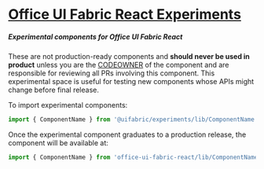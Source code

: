 # [Office UI Fabric React Experiments](http://dev.microsoft.com/fabric)

##### Experimental components for Office UI Fabric React

These are not production-ready components and **should never be used in product** unless you are the [CODEOWNER](https://github.com/OfficeDev/office-ui-fabric-react/blob/master/.github/CODEOWNERS) of the component and are responsible for reviewing all PRs involving this component. This experimental space is useful for testing new components whose APIs might change before final release.

To import experimental components:

```js
import { ComponentName } from '@uifabric/experiments/lib/ComponentName';
```

Once the experimental component graduates to a production release, the component will be available at:

```js
import { ComponentName } from 'office-ui-fabric-react/lib/ComponentName';
```
